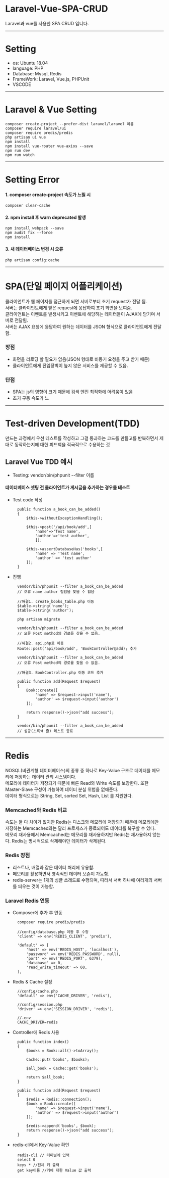# Laravel-Vue-SPA-CRUD
Laravel과 vue를 사용한 SPA CRUD 입니다.

---
# Setting
- os: Ubuntu 18.04
- language: PHP
- Database: Mysql, Redis
- FrameWork: Laravel, Vue.js, PHPUnit
- VSCODE

---
# Laravel & Vue Setting
    composer create-project --prefer-dist laravel/laravel 이름
    composer require laravel/ui
    composer require predis/predis
    php artisan ui vue
    npm install
    npm install vue-router vue-axios --save
    npm run dev
    npm run watch

---
# Setting Error
#### 1. composer create-project 속도가 느릴 시
    composer clear-cache

#### 2. npm install 후 warn deprecated 발생
    npm install webpack --save
    npm audit fix --force
    npm install

#### 3. 새 데이터베이스 변경 시 오류
    php artisan config:cache

---
# SPA(단일 페이지 어플리케이션)
클라이언트가 웹 페이지를 접근하게 되면 서버로부터 초기 request가 전달 됨.  
서버는 클라이언트에게 받은 request에 응답하여 초기 화면을 보여줌.  
클라이언트는 이벤트를 발생시키고 이벤트에 해당하는 데이터들이 AJAX에 담기며 서버로 전달됨.  
서버는 AJAX 요청에 응답하여 원하는 데이터를 JSON 형식으로 클라이언트에게 전달함.  

### 장점
- 화면을 리로딩 할 필요가 없음(JSON 형태로 비동기 요청을 주고 받기 때문)
- 클라이언트에게 진입장벽이 높지 않은 서비스를 제공할 수 있음.

### 단점
- SPA는 js의 영향이 크기 때문에 검색 엔진 최적화에 어려움이 있음
- 초기 구동 속도가 느
---
# Test-driven Development(TDD)
만드는 과정에서 우선 테스트를 작성하고 그걸 통과하는 코드를 만들고를 반복하면서 제대로 동작하는지에 대한 피드백을 적극적으로 수용하는 것

## Laravel Vue TDD 예시
- Testing: vendor/bin/phpunit --filter 이름 

#### 데이터베이스 셋팅 전 클라이언트가 게시글을 추가하는 경우를 테스트
- Test code 작성

        public function a_book_can_be_added()
        {
            $this->withoutExceptionHandling();

            $this->post('/api/book/add',[
                'name'=>'Test name',
                'author'=>'test author',
                ]);

            $this->assertDatabaseHas('books',[
                'name' => 'Test name',
                'author' => 'test author'
            ]);
        }
    
- 진행

        vendor/bin/phpunit --filter a_book_can_be_added 
        // 오류 name author 컬럼을 찾을 수 없음

        //해결1. create_books_table.php 이동
        $table->string('name');
        $table->string('author');

        php artisan migrate

        vendor/bin/phpunit --filter a_book_can_be_added 
        // 오류 Post method의 경로를 찾을 수 없음.

        //해결2. api.php로 이동
        Route::post('api/book/add', 'BookController@add); 추가

        vendor/bin/phpunit --filter a_book_can_be_added 
        // 오류 Post method의 경로를 찾을 수 없음.

        //해결3. BookController.php 이동 코드 추가
        
        public function add(Request $request)
        {
            Book::create([
                'name' => $request->input('name'),
                'author' => $request->input('author')
            ]);

            return response()->json("add success");
        }

        vendor/bin/phpunit --filter a_book_can_be_added
        // 성공(초록색 줄) 테스트 종료

---
# Redis
NOSQL(비관계형 데이터베이스)의 종류 중 하나로 Key-Value 구조로 데이터를 메모리에 저장하는 데이터 관리 시스템이다.  
메모리에 데이터가 저장되기 때문에 빠른 Read와 Write 속도를 보장한다. 또한 Master-Slave 구성이 가능하여 데이터 분실 위험을 없애준다.  
데이터 형식으로는 String, Set, sorted Set, Hash, List 를 지원한다.  

### Memcached와 Redis 비교
속도는 둘 다 차이가 없지만 Redis는 디스크와 메모리에 저장되기 때문에 메모리에만 저장하는 Memcached와는 달리 프로세스가 종료되어도 데이터를 복구할 수 있다.  
메모리 재사용에서 Memcached는 메모리를 재사용하지만 Redis는 재사용하지 않는다. Redis는 명시적으로 삭제해야만 데이터가 삭제된다.

### Redis 장점
- 리스트나, 배열과 같은 데이터 처리에 유용함.
- 메모리를 활용하면서 영속적인 데이터 보존이 가능함.
- redis-server는 1개의 싱글 쓰레드로 수행되며, 따라서 서버 하나에 여러개의 서버를 띄우는 것이 가능함.

### Laravel Redis 연동
- Composer에 추가 후 연동

        composer require predis/predis
        
        //config/database.php 이동 후 수정
        'client' => env('REDIS_CLIENT', 'predis'),

        'default' => [
            'host' => env('REDIS_HOST', 'localhost'),
            'password' => env('REDIS_PASSWORD', null),
            'port' => env('REDIS_PORT', 6379),
            'database' => 0,
            'read_write_timeout' => 60,
        ],
        
- Redis & Cache 설정

        //config/cache.php
        'default' => env('CACHE_DRIVER', 'redis'),
        
        //config/session.php
        'driver' => env('SESSION_DRIVER', 'redis'),
        
        //.env
        CACHE_DRIVER=redis
        
- Controller에 Redis 사용

        public function index()
        {
            $books = Book::all()->toArray();
            
            Cache::put('books', $books);
            
            $all_book = Cache::get('books');
            
            return $all_book;
        }

        public function add(Request $request)
        {
            $redis = Redis::connection();
            $book = Book::create([
                'name' => $request->input('name'),
                'author' => $request->input('author')
            ]);

            $redis->append('books', $book);
            return response()->json("add success");
        }
        
- redis-cli에서 Key-Value 확인

        redis-cli // 터미널에 입력
        select 0 
        keys * //전체 키 출력
        get key이름 //키에 대한 Value 값 출력
    
